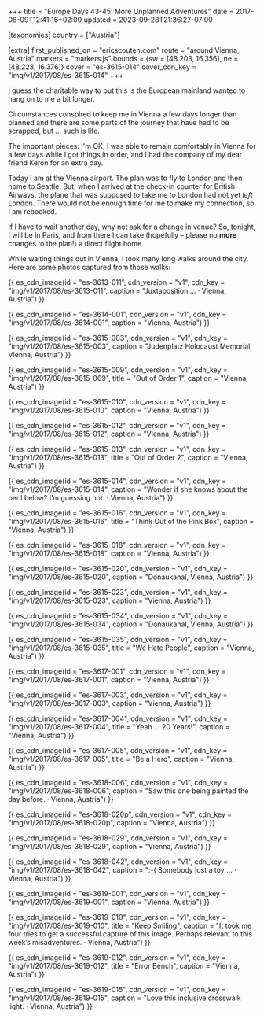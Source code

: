 +++
title = "Europe Days 43-45: More Unplanned Adventures"
date = 2017-08-09T12:41:16+02:00
updated = 2023-09-28T21:36:27-07:00

[taxonomies]
country = ["Austria"]

[extra]
first_published_on = "ericscouten.com"
route = "around Vienna, Austria"
markers = "markers.js"
bounds = {sw = [48.203, 16.356], ne = [48.223, 16.376]}
cover = "es-3615-014"
cover_cdn_key = "img/v1/2017/08/es-3615-014"
+++

I guess the charitable way to put this is the European mainland wanted to hang on to me a bit longer.

<!-- more -->

Circumstances conspired to keep me in Vienna a few days longer than planned and there are some parts of the journey that have had to be scrapped, but … such is life.

The important pieces: I'm OK, I was able to remain comfortably in Vienna for a few days while I got things in order, and I had the company of my dear friend Keron for an extra day.

Today I am at the Vienna airport. The plan was to fly to London and then home to Seattle. But, when I arrived at the check-in counter for British Airways, the plane that was supposed to take me _to_ London had not yet _left_ London. There would not be enough time for me to make my connection, so I am rebooked.

If I have to wait another day, why not ask for a change in venue? So, tonight, I will be in Paris, and from there I can take (hopefully – please no **more** changes to the plan!) a direct flight home.

While waiting things out in Vienna, I took many long walks around the city. Here are some photos captured from those walks:

{{ es_cdn_image(id = "es-3613-011", cdn_version = "v1", cdn_key = "img/v1/2017/08/es-3613-011", caption = "Juxtaposition … · Vienna, Austria") }}

{{ es_cdn_image(id = "es-3614-001", cdn_version = "v1", cdn_key = "img/v1/2017/08/es-3614-001", caption = "Vienna, Austria") }}

{{ es_cdn_image(id = "es-3615-003", cdn_version = "v1", cdn_key = "img/v1/2017/08/es-3615-003", caption = "Judenplatz Holocaust Memorial, Vienna, Austria") }}

{{ es_cdn_image(id = "es-3615-009", cdn_version = "v1", cdn_key = "img/v1/2017/08/es-3615-009", title = "Out of Order 1", caption = "Vienna, Austria") }}

{{ es_cdn_image(id = "es-3615-010", cdn_version = "v1", cdn_key = "img/v1/2017/08/es-3615-010", caption = "Vienna, Austria") }}

{{ es_cdn_image(id = "es-3615-012", cdn_version = "v1", cdn_key = "img/v1/2017/08/es-3615-012", caption = "Vienna, Austria") }}

{{ es_cdn_image(id = "es-3615-013", cdn_version = "v1", cdn_key = "img/v1/2017/08/es-3615-013", title = "Out of Order 2", caption = "Vienna, Austria") }}

{{ es_cdn_image(id = "es-3615-014", cdn_version = "v1", cdn_key = "img/v1/2017/08/es-3615-014", caption = "Wonder if she knows about the peril below? I’m guessing not. · Vienna, Austria") }}

{{ es_cdn_image(id = "es-3615-016", cdn_version = "v1", cdn_key = "img/v1/2017/08/es-3615-016", title = "Think Out of the Pink Box", caption = "Vienna, Austria") }}

{{ es_cdn_image(id = "es-3615-018", cdn_version = "v1", cdn_key = "img/v1/2017/08/es-3615-018", caption = "Vienna, Austria") }}

{{ es_cdn_image(id = "es-3615-020", cdn_version = "v1", cdn_key = "img/v1/2017/08/es-3615-020", caption = "Donaukanal, Vienna, Austria") }}

{{ es_cdn_image(id = "es-3615-023", cdn_version = "v1", cdn_key = "img/v1/2017/08/es-3615-023", caption = "Vienna, Austria") }}

{{ es_cdn_image(id = "es-3615-034", cdn_version = "v1", cdn_key = "img/v1/2017/08/es-3615-034", caption = "Donaukanal, Vienna, Austria") }}

{{ es_cdn_image(id = "es-3615-035", cdn_version = "v1", cdn_key = "img/v1/2017/08/es-3615-035", title = "We Hate People", caption = "Vienna, Austria") }}

{{ es_cdn_image(id = "es-3617-001", cdn_version = "v1", cdn_key = "img/v1/2017/08/es-3617-001", caption = "Vienna, Austria") }}

{{ es_cdn_image(id = "es-3617-003", cdn_version = "v1", cdn_key = "img/v1/2017/08/es-3617-003", caption = "Vienna, Austria") }}

{{ es_cdn_image(id = "es-3617-004", cdn_version = "v1", cdn_key = "img/v1/2017/08/es-3617-004", title = "Yeah … 20 Years!", caption = "Vienna, Austria") }}

{{ es_cdn_image(id = "es-3617-005", cdn_version = "v1", cdn_key = "img/v1/2017/08/es-3617-005", title = "Be a Hero", caption = "Vienna, Austria") }}

{{ es_cdn_image(id = "es-3618-006", cdn_version = "v1", cdn_key = "img/v1/2017/08/es-3618-006", caption = "Saw this one being painted the day before. · Vienna, Austria") }}

{{ es_cdn_image(id = "es-3618-020p", cdn_version = "v1", cdn_key = "img/v1/2017/08/es-3618-020p", caption = "Vienna, Austria") }}

{{ es_cdn_image(id = "es-3618-029", cdn_version = "v1", cdn_key = "img/v1/2017/08/es-3618-029", caption = "Vienna, Austria") }}

{{ es_cdn_image(id = "es-3618-042", cdn_version = "v1", cdn_key = "img/v1/2017/08/es-3618-042", caption = ":-( Somebody lost a toy … · Vienna, Austria") }}

{{ es_cdn_image(id = "es-3619-001", cdn_version = "v1", cdn_key = "img/v1/2017/08/es-3619-001", caption = "Vienna, Austria") }}

{{ es_cdn_image(id = "es-3619-010", cdn_version = "v1", cdn_key = "img/v1/2017/08/es-3619-010", title = "Keep Smiling", caption = "It took me four tries to get a successful capture of this image. Perhaps relevant to this week’s misadventures. · Vienna, Austria") }}

{{ es_cdn_image(id = "es-3619-012", cdn_version = "v1", cdn_key = "img/v1/2017/08/es-3619-012", title = "Error Bench", caption = "Vienna, Austria") }}

{{ es_cdn_image(id = "es-3619-015", cdn_version = "v1", cdn_key = "img/v1/2017/08/es-3619-015", caption = "Love this inclusive crosswalk light. · Vienna, Austria") }}
